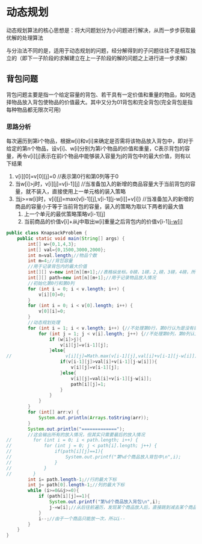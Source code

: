 # 动态规划

动态规划算法的核心思想是：将大问题划分为小问题进行解决，从而一步步获取最优解的处理算法

与分治法不同的是，适用于动态规划的问题，经分解得到的子问题往往不是相互独立的（即下一子阶段的求解建立在上一子阶段的解的问题之上进行进一步求解）

## 背包问题

背包问题主要是指一个给定容量的背包、若干具有一定价值和重量的物品，如何选择物品放入背包使物品的价值最大。其中又分为01背包和完全背包(完全背包是指每种物品都无限次可用)

### 思路分析

每次遍历到第i个物品，根据w[i]和v[i]来确定是否需将该物品放入背包中，即对于给定的第n个物品，设v[i]、w[i]分别为第i个物品的价值和重量，C表示背包的容量，再令v\[i][j]表示在前i个物品中能够装入容量为j的背包中的最大价值，则有以下结果

1. v\[i][0]=v\[0][j]=0 //表示第0行和第0列等于0
2. 当w[i]>j时，v\[i][j]=v\[i-1][j] //当准备加入的新增的商品容量大于当前背包的容量，就不装入，直接使用上一单元格的装入策略
3. 当j>=w[i]时，v\[i][j]=max{v\[i-1][j],v\[i-1][j-w[i]]+v[i]} //当准备加入的新增的商品的容量小于等于当前背包的容量，装入的策略为取以下两者的最大值
   1. 上一个单元的最优策略策略v\[i-1][j]
   2. 当前商品的价值v[i]+从j中取出w[i]重量之后背包内的价值v[i-1][j-w[i]](要保证此时背包内的总重量为j，所以你假设要装入该物品（重量为w[i]）时，就要取出w[i]的重量，也就是此时背包内的价值为v[i-1][j-w[i]]，即取出w[i]质量的物品后背包内的最大价值)

```java
public class KnapsackProblem {
    public static void main(String[] args) {
        int[] w={0,1,4,3};
        int[] val={0,1500,3000,2000};
        int n=val.length;//物品个数
        int m=4;//背包容量
        //用于记录背包内的最大价值
        int[][] v=new int[n][m+1];//表格纵坐标。0磅，1磅，2,磅，3磅，4磅，所以需要申请5个，也就是m+1个
        int[][] path=new int[n][m+1];//用于记录物品放入情况
        //初始化第0行和第0列
        for (int i = 0; i < v.length; i++) {
            v[i][0]=0;
        }
        for (int i = 0; i < v[0].length; i++) {
            v[0][i]=0;
        }
        //动态规划处理
        for (int i = 1; i < v.length; i++) {//不处理第0行，第0行认为是没有商品，全0
            for (int j = 1; j < v[i].length; j++) {//不处理第0列，第0列认为重量为0磅，自然也没有商品，价值为0
                if (w[i]>j){
                    v[i][j]=v[i-1][j];
                }else{
//                    v[i][j]=Math.max(v[i-1][j],val[i]+v[i-1][j-w[i]]);
                    if(v[i-1][j]>val[i]+v[i-1][j-w[i]]){
                        v[i][j]=v[i-1][j];
                    }else{
                        v[i][j]=val[i]+v[i-1][j-w[i]];
                        path[i][j]=1;
                    }
                }
            }
        }
        for (int[] arr:v) {
            System.out.println(Arrays.toString(arr));
        }
        System.out.println("=============");
        //这会输出所有的放入情况，但其实只需要最后的放入情况
//        for (int i = 0; i < path.length; i++) {
//            for (int j = 0; j < path[i].length; j++) {
//                if(path[i][j]==1){
//                    System.out.printf("第%d个商品放入背包中\n",i);
//                }
//            }
//        }
        int i= path.length-1;//行的最大下标
        int j= path[0].length-1;//列的最大下标
        while (i>=0&&j>=0){
            if (path[i][j]==1){
                System.out.printf("第%d个商品放入背包\n",i);
                j-=w[i];//从后往前遍历，发现某个商品放入后，直接跳到减去某个商品后的重量的位置，能直接得到剩下的商品的放入策略
            }
            i--;//由于一个商品只能放一次，所以i--
        }
    }
}
```

